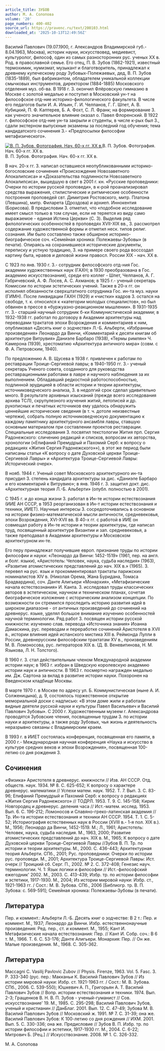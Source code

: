 ```yaml
---
article_title: ЗУБОВ
author: М. А. Солопова
volume: '20'
page_numbers: 400-402
source_url: https://pravenc.ru/text/200103.html
downloaded_at: '2025-10-13T12:49:56Z'
---
```


Василий Павлович (19.07.1900, г. Александров Владимирской губ.- 8.04.1963, Москва), историк науки, искусствовед, медиевист, культуролог, философ, один из самых разносторонних рус. ученых XX в. Род. в православной семье. Его отец, П. В. Зубов (1862-1921), известный термохимик, нумизмат, музыкант и благотворитель, принадлежал к древнему купеческому роду Зубовых-Полежаевых, дед, В. П. Зубов (1835-1889), был фабрикантом, обладателем уникальной коллекции смычковых инструментов, директором (1884-1885) Московского отделения муз. об-ва. В 1918 г. З. окончил Флёровскую гимназию в Москве с золотой медалью и поступил в Московский ун-т на философское отд-ние историко-филологического факультета. В числе его педагогов были И. А. Ильин, Г. И. Челпанов, Г. Г. Шпет, А. В. Кубицкий, П. Ф. Каптерев, Б. А. Фохт, С. Л. Франк; на формирование З. как ученого значительное влияние оказал о. Павел Флоренский. В 1922 г. философское отд-ние ун-та закрыли и студенты, в числе к-рых был З., сдали экстерном выпускные экзамены за последний год обучения; тема кандидатского сочинения З.- «Предпосылки философии метафизического».

[![В. П. Зубов. Фотография. Нач. 60-х гг. XX в.](https://pravenc.ru/data/613/504/1234/i200.jpg "Кликните для увеличения картинки")](https://pravenc.ru/data/613/504/1234/i400.jpg)В. П. Зубов. Фотография. Нач. 60-х гг. XX в.  
В. П. Зубов. Фотография. Нач. 60-х гг. XX в.

В нач. 20-х гг. З. написал оставшиеся неопубликованными историко-богословские сочинения «Происхождение Новозаветного Апокалипсиса» и «Доказательства подлинности Новозаветного Апокалипсиса», вышедшую в свет в 2001 г. кн. «Русские проповедники: Очерки по истории русской проповеди», в к-рой проанализировал средства выражения, стилистические и ритмические особенности построения проповедей свт. Димитрия Ростовского, митр. Платона (Левшина), митр. Филарета (Дроздова) и архиеп. Иннокентия (Борисова). В предисловии З. отметил, что «подобное исследование имеет смысл только в том случае, если не теряется из виду само выражаемое - единая Истина Церкви» (C. 3). Выделив ряд филологических особенностей в проповедях XVII-XIX вв., З. рассмотрел содержание художественной формы и отметил неск. типов религ. сознания. Им было составлено также обширное историко-биографическое соч. «Семейная хроника: Полежаевы-Зубовы» (в печати). Опираясь на сохранившиеся исторические документы, переписку и устную традицию, З. на примере своего рода воссоздал картину быта, нравов и деловой жизни правосл. России XIX - нач. XX в.

С 1923 по янв. 1930 г. З.- сотрудник философского отд-ния Гос. академии художественных наук (ГАХН; в 1930 преобразована в Гос. академию искусствознания), среди его коллег - Шпет, Челпанов, А. Г. Габричевский, А. Ф. Лосев, А. С. Ахманов; в 1925 г.- ученый секретарь Комиссии по истории эстетических учений. Также в 20-х гг. он исполнял обязанности сверхштатного сотрудника Гос. ин-та муз. науки (ГИМН). После ликвидации ГАХН (1929) и «чистки» кадров З. остался на свободе, т. к. относился к «категории молодых специалистов», но был обвинен в прессе в «буржуазно-реакционном мышлении». В 1931-1935 гг. З.- старший научный сотрудник б-ки Коммунистической академии; в 1932-1938 гг. работал по договору в Академии архитектуры над переводами трактатов эпохи Возрождения и комментариев к ним, опубликовал «Десять книг о зодчестве» Л.-Б. Альберти, «Избранные произведения» Леонардо да Винчи, «Комментарий к десяти книгам об архитектуре Витрувия» Даниэле Барбаро (1938), «Термы римлян» Ч. Камерона (1939), хрестоматию «Архитектура античного мира» (совм. с Ф. А. Петровским, 1940).

По предложению А. В. Щусева в 1938 г. привлечен к работам по реставрации Троице-Сергиевой лавры; в 1940-1950 гг. З.- ученый секретарь Ученого совета, созданного для руководства реставрационными работами в лавре и научного наблюдения за их выполнением. Обладавший редкостной работоспособностью, подлинной эрудицией в области истории и теории архитектуры, источниковедческого анализа, З. в недолгий срок сделал удивительно много. В результате архивных изысканий (прежде всего исследования архива ТСЛ), скрупулезного изучения житий, летописей и др. рукописных и печатных источников ему удалось обнаружить ценнейшие исторические сведения (в т. ч. дотоле неизвестные чертежи), собрать полную источниковедческую документацию к каждому памятнику архитектурного ансамбля лавры, ставшую основным материалом при составлении проектов реставрации. Специальные исследования З. посвятил текстологии Жития прп. Сергия Радонежского: сличению редакций и списков, вопросам их авторства, хронологии («Епифаний Премудрый и Пахомий Серб: к вопросу о редакциях «Жития Сергия Радонежского»»), в этот же период были написаны статьи «К вопросу о дате Духовской церкви Троице-Сергиевой Лавры» и «Архитектура Троице-Сергиевой Лавры: Исторический очерк».

В нояб. 1944 г. Ученый совет Московского архитектурного ин-та присудил З. степень кандидата архитектуры за дис. «Даниэле Барбаро и его комментарий к Витрувию»; в янв. 1946 г. З. защитил докт. дис. «Архитектурная теория Л.-Б. Альберти» (опубл. полностью в 2001).

С 1945 г. и до конца жизни З. работал в Ин-те истории естествознания (ИИЕ АН СССР, в 1953 реорганизован в Ин-т истории естествознания и техники, ИИЕТ). Научные интересы З. сосредоточивались в основном на истории физико-математической мысли античности, средневековья, эпохи Возрождения, XVI-XVII вв. В 40-х гг. с работой в ИИЕ он совмещал работу в Ин-те истории и теории архитектуры, где написал труд, посвященный архитектуре Византии и зап. средневековья, а также преподавал в Академии архитектуры и Московском архитектурном ин-те.

Его перу принадлежат получившие европ. признание труды по истории философии и науки: «Леонардо да Винчи: 1452-1519» (1961, пер. на англ. и болг. языки), «Аристотель: Человек, наука, судьба наследия» (1963), «Развитие атомистических представлений до нач. ХIХ в.» (1965). З. перевел на рус. язык и прокомментировал трактаты парижских номиналистов XIV в. (Николая Орема, Жана Буридана, Томаса Брадвардина), соч. Данте Алигьери «Монархия», «Метафизические начала естествознания» И. Канта. З. исследовал труды классических авторов в эстетическом, научном и техническом планах, сочетая биографическое изложение с историческим анализом концепции. По возможности он стремился проследить историю развития идей в широком диапазоне - от античных произведений до сочинений на древнерус. языке, уделял большое внимание изучению особенностей научной терминологии. Ряд работ З. посвящен истории русской книжности: изучению слав. перевода «Источника знания» Иоанна Дамаскина, рус. переводам и переработке сочинений Аристотеля в XVII в., истории влияния идей испанского мистика XIII в. Реймонда Лулли в России, древнерусским философским трактатам XV в., произведениям М. В. Ломоносова, рус. литераторов XIX в. (Д. В. Веневитинова, Н. М. Языкова, Л. Н. Толстого).

В 1960 г. З. стал действительным членом Международной академии истории наук; в 1963 г. избран в Шведскую королевскую академию истории наук и античности. В 1963 г. посмертно награжден медалью им. Дж. Сартона за вклад в развитие истории науки. Похоронен на Введенском кладбище Москвы.

В марте 1970 г. в Москве по адресу ул. Б. Коммунистическая (ныне А. И. Солженицына), д. 9, состоялось торжественное открытие мемориальной доски с надписью: «В этом доме жили и работали видные деятели русской науки и культуры Павел Васильевич и Василий Павлович Зубовы». С 2000 г. Художественным музеем г. Александрова проводятся Зубовские чтения, посвященные трудам З. по истории науки и архитектуры, а также роду Зубовых, чья жизнь и деятельность неразрывно связаны с Владимирским краем.

В 1993 г. в ИИЕТ состоялась конференция, посвященная его памяти, в 2000 г.- Международная научная конференция «Наука и искусство в культуре средних веков и эпохи Возрождения», посвященная 100-летию со дня рождения З.

## Сочинения

«Физика» Аристотеля в древнерус. книжности // Изв. АН СССР. Отд. обществ. наук. 1934. № 8. С. 625-652; К вопросу о характере древнерус. математики // Успехи матем. наук. 1952. Т. 7. Вып. 3. С. 83-96; Епифаний Премудрый и Пахомий Серб: к вопросу о редакциях «Жития Сергия Радонежского» // ТОДРЛ. 1953. Т. 9. С. 145-158; Кирик Новгородец и древнерус. деления часа // Ист.-матем. исслед. 1953. Вып. 6. С. 196-212; Ломоносов и Славяно-греко-латинская академия // Тр. Ин-та истории естествознания и техники АН СССР. 1954. Т. 1. С. 5-52; Историография естественных наук в России (XVIII в.- 1-я пол. XIX в.). М., 1956; Леонардо да Винчи, 1452-1519. М.; Л., 1961; Аристотель: Человек, наука, судьба наследия. М., 1963, 2000; Развитие атомистических представлений до нач. XIX в. М., 1965; К вопросу о дате Духовской церкви Троице-Сергиевой Лавры //Зубов В. П. Тр. по истории и теории архитектуры. М., 2000. С. 436-443; Архитектурная теория Альберти. СПб., 2001; Рус. проповедники: Очерки по истории рус. проповеди. М., 2001; Архитектура Троице-Сергиевой Лавры: Ист. очерк // Троицкий сб. Серг. П., 2002. № 2. С. 372-408; Генезис науч. терминологии. Ч. 1: Язык логики и философии // Ист.-философский ежегодник' 2002. М., 2003. С. 413-439; Избр. тр. по истории философии и эстетики, 1917-1930. М., 2004; Из истории мировой науки: Избр. ст., 1921-1963 гг. / Сост.: М. В. Зубова. СПб., 2006 [Библиогр. тр. В. П. Зубова: с. 569-591]; Семейная хроника: Полежаевы-Зубовы (в печати).

## Литература

Пер. и коммент.: Альберти Л.-Б. Десять книг о зодчестве: В 2 т.: Пер. и коммент. М., 1937; Леонардо да Винчи. Избр. естественнонаучные произведения: Ред. пер., ст. и коммент. М., 1955; Кант И. Метафизические начала естествознания: Пер. // Кант И. Собр. соч.: В 6 т. М., 1966. Т. 6. С. 53-176; Данте Алигьери. Монархия: Пер. // Он же. Малые произведения. М., 1968. С. 305-362.

## Литература

Maccagni C. Vasilij Pavlovic Zubov // Physis. Firenze, 1963. Vol. 5. Fasc. 3. P. 333-340 (рус. пер.: Макканьи К. Василий Павлович Зубов // Из истории мировой науки: Избр. ст. 1921-1963 гг. / Сост.: М. В. Зубова. СПб., 2006. С. 539-550); Юшкевич А. П., Григорьян А. Т. Василий Павлович Зубов // Вопр. истории естествознания и техники. 1974. Вып. 2-3; Гращенков В. Н. В. П. Зубов - ученый-гуманист // Сов. искусствознание' 19. М., 1985. С. 295-298; Василий Павлович Зубов, ученый и христианин // ДанБлаг. 2001. Вып. 12. С. 47-49; Зубова М. В. Василий Павлович Зубов // Московский ж. 1991. № 7. С. 31-39; она же. Василий Павлович Зубов: К 100-летию со дня рождения // ИХМ. 2001. Вып. 5. С. 330-336; она же. Предисловие // Зубов В. П. Избр. тр. по истории философии и эстетики, 1917-1930 гг. М., 2004. С. 6-22; Митрович Б. [Рец.] // Искусствознание. 2008. № 1. С. 326-332.

М. А. Солопова
